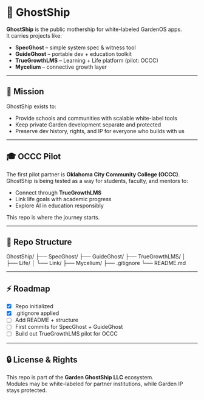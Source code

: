 ﻿# 🚢 GhostShip

**GhostShip** is the public mothership for white-labeled GardenOS apps.  
It carries projects like:

- **SpecGhost** – simple system spec & witness tool  
- **GuideGhost** – portable dev + education toolkit  
- **TrueGrowthLMS** – Learning + Life platform (pilot: OCCC)  
- **Mycelium** – connective growth layer  

---

## 🌱 Mission
GhostShip exists to:
- Provide schools and communities with scalable white-label tools  
- Keep private Garden development separate and protected  
- Preserve dev history, rights, and IP for everyone who builds with us  

---

## 🎓 OCCC Pilot
The first pilot partner is **Oklahoma City Community College (OCCC)**.  
GhostShip is being tested as a way for students, faculty, and mentors to:  
- Connect through **TrueGrowthLMS**  
- Link life goals with academic progress  
- Explore AI in education responsibly  

This repo is where the journey starts.

---

## 📂 Repo Structure

GhostShip/
├── SpecGhost/
├── GuideGhost/
├── TrueGrowthLMS/
│ ├── Life/
│ └── Link/
├── Mycelium/
├── .gitignore
└── README.md

---

## ⚡ Roadmap
- [x] Repo initialized  
- [x] .gitignore applied  
- [ ] Add README + structure  
- [ ] First commits for SpecGhost + GuideGhost  
- [ ] Build out TrueGrowthLMS pilot for OCCC  

---

## 🔒 License & Rights
This repo is part of the **Garden GhostShip LLC** ecosystem.  
Modules may be white-labeled for partner institutions, while Garden IP stays protected.  
